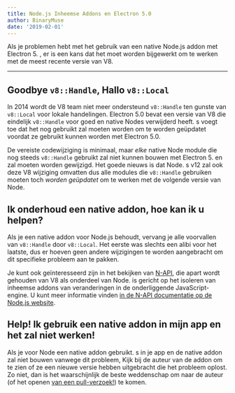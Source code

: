 ```yaml
---
title: Node.js Inheemse Addons en Electron 5.0
author: BinaryMuse
date: '2019-02-01'
---
```


Als je problemen hebt met het gebruik van een native Node.js addon met Electron 5. , er is een kans dat het moet worden bijgewerkt om te werken met de meest recente versie van V8.

---

## Goodbye `v8::Handle`, Hallo `v8::Local`

In 2014 wordt de V8 team niet meer ondersteund `v8::Handle` ten gunste van `v8::Local` voor lokale handelingen. Electron 5.0 bevat een versie van V8 die eindelijk `v8::Handle` voor goed en native Nodes verwijderd heeft. s voegt toe dat het nog gebruikt zal moeten worden om te worden geüpdatet voordat ze gebruikt kunnen worden met Electron 5.0.

De vereiste codewijziging is minimaal, maar *elke* native Node module die nog steeds `v8::Handle` gebruikt zal niet kunnen bouwen met Electron 5. en zal moeten worden gewijzigd. Het goede nieuws is dat Node. s v12 zal ook deze V8 wijziging omvatten dus alle modules die `v8::Handle` gebruiken moeten toch *worden geüpdatet* om te werken met de volgende versie van Node.

## Ik onderhoud een native addon, hoe kan ik u helpen?

Als je een native addon voor Node.js behoudt, vervang je alle voorvallen van `v8::Handle` door `v8::Local`. Het eerste was slechts een alibi voor het laatste, dus er hoeven geen andere wijzigingen te worden aangebracht om dit specifieke probleem aan te pakken.

Je kunt ook geïnteresseerd zijn in het bekijken van [N-API](https://nodejs.org/api/n-api.html), die apart wordt gehouden van V8 als onderdeel van Node. is gericht op het isoleren van inheemse addons van veranderingen in de onderliggende JavaScript-engine. U kunt meer informatie vinden [in de N-API documentatie op de Node.js website](https://nodejs.org/api/n-api.html#n_api_n_api).

## Help! Ik gebruik een native addon in mijn app en het zal niet werken!

Als je voor Node een native addon gebruikt. s in je app en de native addon zal niet bouwen vanwege dit probleem, Kijk bij de auteur van de addon om te zien of ze een nieuwe versie hebben uitgebracht die het probleem oplost. Zo niet, dan is het waarschijnlijk de beste weddenschap om naar de auteur (of het openen [ van een pull-verzoek!](https://help.github.com/articles/about-pull-requests/)) te komen.</p>
